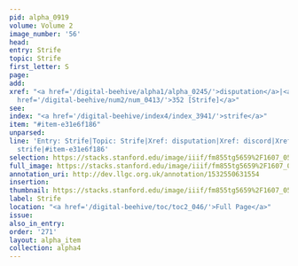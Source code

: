 ```yaml
---
pid: alpha_0919
volume: Volume 2
image_number: '56'
head: 
entry: Strife
topic: Strife
first_letter: S
page: 
add: 
xref: "<a href='/digital-beehive/alpha1/alpha_0245/'>disputation</a>|<a href='/digital-beehive/alpha1/alpha_0240/'>discord</a>|<a
  href='/digital-beehive/num2/num_0413/'>352 [Strife]</a>"
see: 
index: "<a href='/digital-beehive/index4/index_3941/'>strife</a>"
item: "#item-e31e6f186"
unparsed: 
line: 'Entry: Strife|Topic: Strife|Xref: disputation|Xref: discord|Xref: 352 [Strife]|Index:
  strife|#item-e31e6f186'
selection: https://stacks.stanford.edu/image/iiif/fm855tg5659%2F1607_0523/759,487,3009,675/full/0/default.jpg
full_image: https://stacks.stanford.edu/image/iiif/fm855tg5659%2F1607_0523/full/full/0/default.jpg
annotation_uri: http://dev.llgc.org.uk/annotation/1532550631554
insertion: 
thumbnail: https://stacks.stanford.edu/image/iiif/fm855tg5659%2F1607_0523/759,487,600,180/250,/0/default.jpg
label: Strife
location: "<a href='/digital-beehive/toc/toc2_046/'>Full Page</a>"
issue: 
also_in_entry: 
order: '271'
layout: alpha_item
collection: alpha4
---
```

